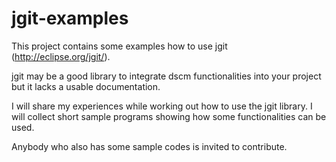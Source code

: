 jgit-examples
=============

This project contains some examples how to use jgit (http://eclipse.org/jgit/).

jgit may be a good library to integrate dscm functionalities into your project but it lacks a usable documentation.

I will share my experiences while working out how to use the jgit library. I will collect short sample programs showing how some functionalities can be used.

Anybody who also has some sample codes is invited to contribute.



